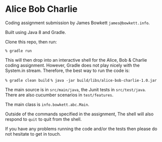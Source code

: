 Alice Bob Charlie
=================

Coding assignment submission by James Bowkett `james@bowkett.info`.

Built using Java 8 and Gradle.

Clone this repo, then run:

`% gradle run`

This will then drop into an interactive shell for the Alice, Bob & Charlie 
coding assignment.  However, Gradle does not play nicely with the System.in 
stream.  Therefore, the best way to run the code is:

`% gradle clean build`
`% java -jar build/libs/alice-bob-charlie-1.0.jar`

The main source is in `src/main/java`, the Junit tests in `src/test/java`.  
There are also cucumber scenarios in `test/features`.

The main class is `info.bowkett.abc.Main`.

Outside of the commands specified in the assignment, The shell will also respond 
to `quit` to quit from the shell.

If you have any problems running the code and/or the tests then please do not 
hesitate to get in touch.
